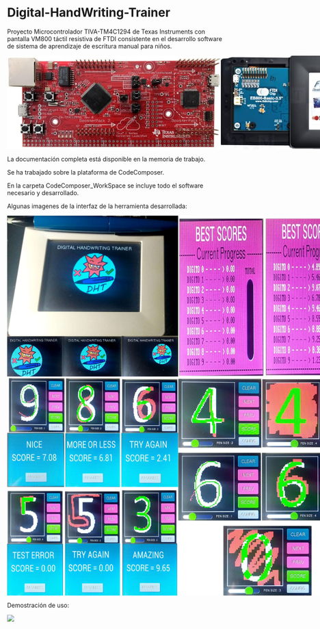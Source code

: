 # Digital-HandWriting-Trainer
Proyecto Microcontrolador TIVA-TM4C1294 de Texas Instruments con pantalla VM800 táctil resistiva de FTDI consistente en el desarrollo software de sistema de aprendizaje de escritura manual para niños.

<div style="display: flex; flex-direction: row;">
  <img src="https://github.com/aglora/Digital-HandWriting-Trainer/blob/main/imgs/5.png" width="500" />
  <img src="https://github.com/aglora/Digital-HandWriting-Trainer/blob/main/imgs/6.png" width="300" />
</div>

La documentación completa está disponible en la memoria de trabajo. 

Se ha trabajado sobre la plataforma de CodeComposer.

En la carpeta CodeComposer_WorkSpace se incluye todo el software necesario y desarrollado.

Algunas imagenes de la interfaz de la herramienta desarrollada:

<div style="display: flex; flex-direction: row;">
  <img src="https://github.com/aglora/Digital-HandWriting-Trainer/blob/main/imgs/1.png" width="400" />
  <img src="https://github.com/aglora/Digital-HandWriting-Trainer/blob/main/imgs/4.png" width="400" />
</div>

<div style="display: flex; flex-direction: row;">
  <img src="https://github.com/aglora/Digital-HandWriting-Trainer/blob/main/imgs/3.png" width="400" />
  <img src="https://github.com/aglora/Digital-HandWriting-Trainer/blob/main/imgs/2.png" width="400" />
</div>


Demostración de uso:

<img src="https://github.com/aglora/Digital-HandWriting-Trainer/blob/main/imgs/demo.gif" width="800" />
